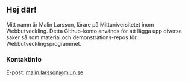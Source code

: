 ## Hej där!
Mitt namn är Malin Larsson, lärare på Mittuniversitetet inom Webbutveckling. Detta Github-konto används för att lägga upp diverse saker så som material och demonstrations-repos för Webbutvecklingsprogrammet.   

### Kontaktinfo
E-post: <malin.larsson@miun.se>

<!--
**MallarMiun/MallarMiun** is a ✨ _special_ ✨ repository because its `README.md` (this file) appears on your GitHub profile.

Here are some ideas to get you started:

- 🔭 I’m currently working on ...
- 🌱 I’m currently learning ...
- 👯 I’m looking to collaborate on ...
- 🤔 I’m looking for help with ...
- 💬 Ask me about ...
- 📫 How to reach me: ...
- 😄 Pronouns: ...
- ⚡ Fun fact: ...
-->
